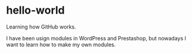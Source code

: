 # hello-world
Learning how GitHub works.

I have been usign modules in WordPress and Prestashop, but nowadays I want to learn how to make my own modules.
